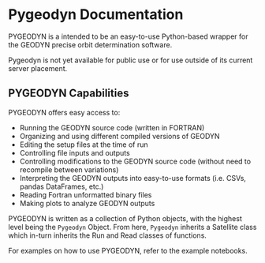 # Pygeodyn Documentation

PYGEODYN is a intended to be an easy-to-use Python-based wrapper for the GEODYN precise orbit determination software.

Pygeodyn is not yet available for public use or for use outside of its current server placement.

## PYGEODYN Capabilities

PYGEODYN offers easy access to:
 - Running the GEODYN source code (written in FORTRAN)
 - Organizing and using different compiled versions of GEODYN
 - Editing the setup files at the time of run
 - Controlling file inputs and outputs
 - Controlling modifications to the GEODYN source code (without need to recompile between variations)
 - Interpreting the GEODYN outputs into easy-to-use formats (i.e. CSVs, pandas DataFrames, etc.)
 - Reading Fortran unformatted binary files
 - Making plots to analyze GEODYN outputs

PYGEODYN is written as a collection of Python objects, with the highest level being the ``Pygeodyn`` Object.  From here, ``Pygeodyn`` inherits a Satellite class which in-turn inherits the Run and Read classes of functions.

For examples on how to use PYGEODYN, refer to the example notebooks.